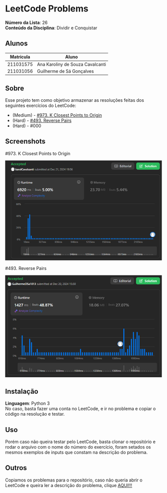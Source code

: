 # LeetCode Problems

**Número da Lista**: 26<br>
**Conteúdo da Disciplina**: Dividir e Conquistar<br>

## Alunos
|Matrícula | Aluno |
| -- | -- |
| 211031575  | Ana Karoliny de Souza Cavalcanti |
| 211031056 | Guilherme de Sá Gonçalves |

## Sobre 
Esse projeto tem como objetivo armazenar as resoluções feitas dos seguintes exercícios do LeetCode:
 - (Medium) - [#973. K Closest Points to Origin](https://leetcode.com/problems/k-closest-points-to-origin/description/?envType=problem-list-v2&envId=divide-and-conquer)
 - (Hard) - [#493. Reverse Pairs](https://leetcode.com/problems/reverse-pairs/description/?envType=problem-list-v2&envId=divide-and-conquer) 
 - (Hard) - #000


## Screenshots
#973. K Closest Points to Origin

![973](img/img2.png)

#493. Reverse Pairs

![493](img/img1.png)

## Instalação 
**Linguagem**: Python 3<br>
No caso, basta fazer uma conta no LeetCode, e ir no problema e copiar o código na resolução e testar.

## Uso 
Porém caso não queira testar pelo LeetCode, basta clonar o repositório e rodar o arquivo com o nome do número do exercício, foram setados os mesmos exemplos de inputs que constam na descrição do problema.

## Outros 
Copiamos os problemas para o repositório, caso não queria abrir o LeetCode e queira ler a descrição do problema, clique [AQUI!!!](Problems.md)




